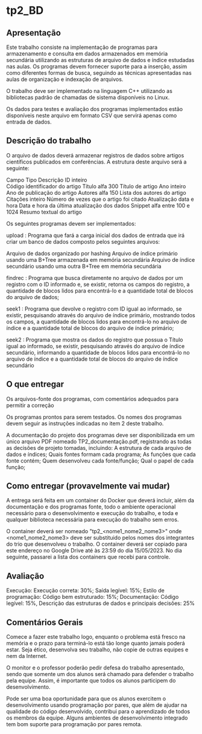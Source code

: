 # tp2_BD

## Apresentação 

Este trabalho consiste na implementação de programas para armazenamento e consulta em  dados armazenados em memória secundária utilizando as estruturas de arquivo de dados e índice estudadas nas aulas. Os programas devem fornecer suporte para a inserção, assim como diferentes formas de busca, seguindo as técnicas apresentadas nas aulas de organização e indexação de arquivos.

O trabalho deve ser implementado na linguagem C++ utilizando as bibliotecas padrão de chamadas de sistema disponíveis no Linux.

Os dados para testes e avaliação dos programas implementados estão disponíveis neste arquivo em formato CSV que servirá apenas como entrada de dados.

## Descrição do trabalho

O arquivo de dados deverá armazenar registros de dados sobre artigos científicos publicados em conferências.  A estrutura deste arquivo será a seguinte:

Campo
Tipo
Descrição
ID
inteiro  
Código identificador do artigo 
Título
alfa 300
Título de artigo
Ano
inteiro
Ano de publicação do artigo
Autores
alfa 150
Lista dos autores do artigo
Citações
inteiro
Número de vezes que o artigo foi citado
Atualização
data e hora
Data e hora da última atualização dos dados
Snippet
alfa entre 100 e 1024 
Resumo textual do artigo


   Os seguintes programas devem ser implementados:

upload <file>: Programa que fará a carga inicial dos dados de entrada que irá criar um banco de dados composto pelos seguintes arquivos:

Arquivo de dados organizado por hashing 
Arquivo de índice primário usando uma B+Tree armazenada em memória secundária
Arquivo de índice secundário usando uma outra B+Tree em memória secundária

findrec <ID>: Programa que busca diretamente no arquivo de dados por um registro com o ID informado e, se existir, retorna os campos do registro, a quantidade de blocos lidos para encontrá-lo e a quantidade total de blocos do arquivo de dados;

seek1 <ID>: Programa que devolve o registro com ID igual ao informado, se existir, pesquisando através do arquivo de índice primário, mostrando todos os campos, a quantidade de blocos lidos para encontrá-lo no arquivo de índice e a quantidade total de blocos do arquivo de índice primário;

seek2 <Titulo>: Programa que mostra os dados do registro que possua o Título igual ao informado, se existir, pesquisando através do arquivo de índice secundário, informando a quantidade de blocos lidos para encontrá-lo no arquivo de índice e a quantidade total de blocos do arquivo de índice secundário

## O que entregar 

Os arquivos-fonte dos programas, com comentários adequados para permitir a correção 

Os programas prontos para serem testados. Os nomes dos programas devem seguir as instruções indicadas no item 2 deste trabalho.

 A documentação do projeto dos programas deve ser disponibilizada em um único arquivo PDF nomeado TP2_documentação.pdf, registrando as todas as decisões de projeto tomadas, incluindo:
A estrutura de cada arquivo de dados e índices;
Quais fontes formam cada programa;
As funções que cada fonte contém;
Quem desenvolveu cada fonte/função;
Qual o papel de cada função;
            
## Como entregar (provavelmente vai mudar)

A entrega será feita em um container do Docker que deverá incluir, além da documentação e dos programas fonte, todo o ambiente operacional necessário para o desenvolvimento e execução do trabalho, e toda e qualquer biblioteca necessária para execução do trabalho sem erros.

O container deverá ser nomeado "tp2_<nome1_nome2_nome3>" onde <nome1_nome2_nome3> deve ser substituido pelos nomes dos integrantes do trio que desenvolveu o trabalho. O container deverá ser copiado para este endereço no Google Drive até às 23:59 do dia 15/05/2023. No dia seguinte, passarei a lista dos containers que recebi para controle.

## Avaliação

Execução: Execução correta: 30%; Saída legível: 15%; Estilo de programação: Código bem estruturado: 15%; Documentação: Código legível: 15%, Descrição das estruturas de dados e principais decisões: 25%

## Comentários Gerais

Comece a fazer este trabalho logo, enquanto o problema está fresco na memória e o prazo para terminá-lo está tão longe quanto jamais poderá estar. Seja ético, desenvolva seu trabalho, não copie de outras equipes e nem da Internet. 

O monitor e o professor poderão pedir defesa do trabalho apresentado, sendo que somente um dos alunos será chamado para defender o trabalho pela equipe. Assim, é importante que todos os alunos participem do desenvolvimento. 

Pode ser uma boa oportunidade para que os alunos exercitem o desenvolvimento usando programação por pares, que além de ajudar na qualidade do código desenvolvido, contribui para o aprendizado de todos os membros da equipe. Alguns ambientes de desenvolvimento integrado tem bom suporte para programação por pares remota.
